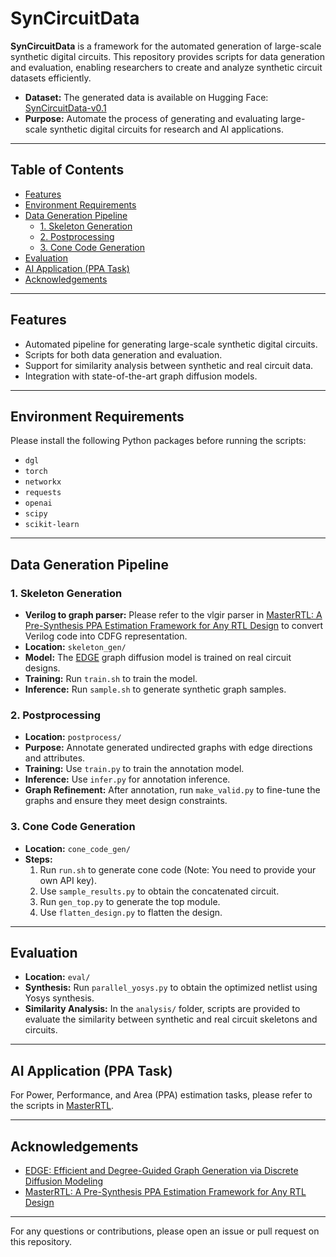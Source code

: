 # SynCircuitData

**SynCircuitData** is a framework for the automated generation of large-scale synthetic digital circuits. This repository provides scripts for data generation and evaluation, enabling researchers to create and analyze synthetic circuit datasets efficiently.

- **Dataset:** The generated data is available on Hugging Face: [SynCircuitData-v0.1](https://huggingface.co/datasets/ishorn5/SynCircuitData-v0.1)
- **Purpose:** Automate the process of generating and evaluating large-scale synthetic digital circuits for research and AI applications.

---

## Table of Contents

- [Features](#features)
- [Environment Requirements](#environment-requirements)
- [Data Generation Pipeline](#data-generation-pipeline)
  - [1. Skeleton Generation](#1-skeleton-generation)
  - [2. Postprocessing](#2-postprocessing)
  - [3. Cone Code Generation](#3-cone-code-generation)
- [Evaluation](#evaluation)
- [AI Application (PPA Task)](#ai-application-ppa-task)
- [Acknowledgements](#acknowledgements)

---

## Features

- Automated pipeline for generating large-scale synthetic digital circuits.
- Scripts for both data generation and evaluation.
- Support for similarity analysis between synthetic and real circuit data.
- Integration with state-of-the-art graph diffusion models.

---

## Environment Requirements

Please install the following Python packages before running the scripts:

- `dgl`
- `torch`
- `networkx`
- `requests`
- `openai`
- `scipy`
- `scikit-learn`

---

## Data Generation Pipeline

### 1. Skeleton Generation
- **Verilog to graph parser:** Please refer to the vlgir parser in [MasterRTL: A Pre-Synthesis PPA Estimation Framework for Any RTL Design](https://github.com/hkust-zhiyao/MasterRTL) to convert Verilog code into CDFG representation.
- **Location:** `skeleton_gen/`
- **Model:** The [EDGE](https://github.com/tufts-ml/graph-generation-EDGE) graph diffusion model is trained on real circuit designs.
- **Training:** Run `train.sh` to train the model.
- **Inference:** Run `sample.sh` to generate synthetic graph samples.

### 2. Postprocessing

- **Location:** `postprocess/`
- **Purpose:** Annotate generated undirected graphs with edge directions and attributes.
- **Training:** Use `train.py` to train the annotation model.
- **Inference:** Use `infer.py` for annotation inference.
- **Graph Refinement:** After annotation, run `make_valid.py` to fine-tune the graphs and ensure they meet design constraints.

### 3. Cone Code Generation

- **Location:** `cone_code_gen/`
- **Steps:**
  1. Run `run.sh` to generate cone code (Note: You need to provide your own API key).
  2. Use `sample_results.py` to obtain the concatenated circuit.
  3. Run `gen_top.py` to generate the top module.
  4. Use `flatten_design.py` to flatten the design.

---

## Evaluation

- **Location:** `eval/`
- **Synthesis:** Run `parallel_yosys.py` to obtain the optimized netlist using Yosys synthesis.
- **Similarity Analysis:** In the `analysis/` folder, scripts are provided to evaluate the similarity between synthetic and real circuit skeletons and circuits.

---

## AI Application (PPA Task)

For Power, Performance, and Area (PPA) estimation tasks, please refer to the scripts in [MasterRTL](https://github.com/hkust-zhiyao/MasterRTL).

---

## Acknowledgements

- [EDGE: Efficient and Degree-Guided Graph Generation via Discrete Diffusion Modeling](https://github.com/tufts-ml/graph-generation-EDGE)
- [MasterRTL: A Pre-Synthesis PPA Estimation Framework for Any RTL Design](https://github.com/hkust-zhiyao/MasterRTL)

---

For any questions or contributions, please open an issue or pull request on this repository.
